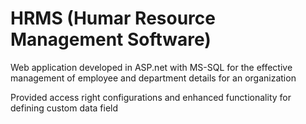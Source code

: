 HRMS (Humar Resource Management Software)
=========================================

Web application developed in ASP.net with MS-SQL for the effective management of employee and department details for an organization

Provided access right configurations and enhanced functionality for defining custom data field